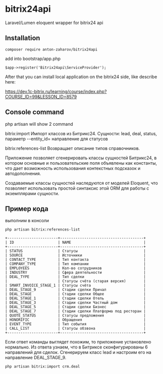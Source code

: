 # bitrix24api
Laravel/Lumen eloquent wrapper for bitrix24 api

## Installation
`composer require anton-zaharov/bitrix24api`

add into bootstrap/app.php

`$app->register('Bitrix24api\ServiceProvider');`

After that you can install local application on the bitrix24 side, like describe
here: 

https://dev.1c-bitrix.ru/learning/course/index.php?COURSE_ID=99&LESSON_ID=8579

## Console command
php artisan will show 2 command

bitrix:import           Импорт классов из Битрикс24. Сущности: lead, deal, status, параметр --entity_id= направление для статусов

bitrix:references-list  Возвращает описание типов справочников.

Приложение позволяет сгенерировать классы сущностей Битрикс24, в котором основные 
и пользовательские поля объявлены как константы, что дает возможность использования 
контекстных подсказок и автодополнения.

Создаваемые классы сущностей наследуются от моделей Eloquent, что позволяет 
использовать простой синтаксис этой ORM для работы с экземплярами сущности.

## Пример кода

выполним в консоли 

`php artisan bitrix:references-list`

```
+-----------------------+--------------------------------------+
| ID                    | NAME                                 |
+-----------------------+--------------------------------------+
| STATUS                | Статусы                              |
| SOURCE                | Источники                            |
| CONTACT_TYPE          | Тип контакта                         |
| COMPANY_TYPE          | Тип компании                         |
| EMPLOYEES             | Кол-во сотрудников                   |
| INDUSTRY              | Сфера деятельности                   |
| DEAL_TYPE             | Тип сделки                           |
|                       | Статусы счёта (старая версия)        |
| SMART_INVOICE_STAGE_1 | Статусы счёта                        |
| DEAL_STAGE_9          | Стадии сделки Причал                 |
| DEAL_STAGE            | Стадии сделки Общее                  |
| DEAL_STAGE_1          | Стадии сделки Отель                  |
| DEAL_STAGE_3          | Стадии сделки Частный дом            |
| DEAL_STAGE_5          | Стадии сделки Бизнес                 |
| DEAL_STAGE_7          | Стадии сделки Платформа под ресторан |
| QUOTE_STATUS          | Статусы предложения                  |
| HONORIFIC             | Обращения                            |
| EVENT_TYPE            | Тип события                          |
| CALL_LIST             | Статусы обзвона                      |
+-----------------------+--------------------------------------+
```
Если ответ команды выглядет похожим, то приложение установлено нормально.
Из ответа узнаем, что в Битриксе сконфигурированы 6 направлений для сделок.
Сгенерируем класс lead и настроим его на направление DEAL_STAGE_9.

`php artisan bitrix:import crm.deal`